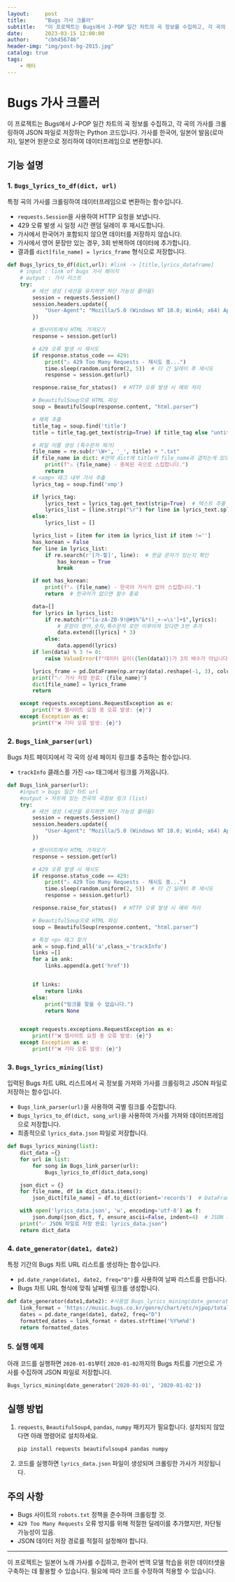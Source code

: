 ```yaml
---
layout:     post
title:      "Bugs 가사 크롤러"
subtitle:   "이 프로젝트는 Bugs에서 J-POP 일간 차트의 곡 정보를 수집하고, 각 곡의 가사를 크롤링하여 JSON 파일로 저장하는 Python 코드입니다. 가사를 한국어, 일본어 발음(로마자), 일본어 원문으로 정리하여 데이터프레임으로 변환합니다."
date:       2023-03-15 12:00:00
author:     "cbh456746"
header-img: "img/post-bg-2015.jpg"
catalog: true
tags:
    - 메타
---
```

# Bugs 가사 크롤러

이 프로젝트는 Bugs에서 J-POP 일간 차트의 곡 정보를 수집하고, 각 곡의 가사를 크롤링하여 JSON 파일로 저장하는 Python 코드입니다. 가사를 한국어, 일본어 발음(로마자), 일본어 원문으로 정리하여 데이터프레임으로 변환합니다.

## 기능 설명

### 1. `Bugs_lyrics_to_df(dict, url)`
특정 곡의 가사를 크롤링하여 데이터프레임으로 변환하는 함수입니다.
- `requests.Session`을 사용하여 HTTP 요청을 보냅니다.
- 429 오류 발생 시 일정 시간 랜덤 딜레이 후 재시도합니다.
- 가사에서 한국어가 포함되지 않으면 데이터를 저장하지 않습니다.
- 가사에서 영어 문장만 있는 경우, 3회 반복하여 데이터에 추가합니다.
- 결과를 `dict[file_name] = lyrics_frame` 형식으로 저장합니다.

```python
def Bugs_lyrics_to_df(dict,url): #link -> [title,lyrics_dataframe]
    # input : link of bugs 가사 페이지
    # output : 가사 리스트
    try:
        # 세션 생성 (세션을 유지하면 차단 가능성 줄어듦)
        session = requests.Session()
        session.headers.update({
            "User-Agent": "Mozilla/5.0 (Windows NT 10.0; Win64; x64) AppleWebKit/537.36 (KHTML, like Gecko) Chrome/110.0.0.0 Safari/537.36"
        })

        # 웹사이트에서 HTML 가져오기
        response = session.get(url)

        # 429 오류 발생 시 재시도
        if response.status_code == 429:
            print("⚠ 429 Too Many Requests - 재시도 중...")
            time.sleep(random.uniform(2, 5))  # 더 긴 딜레이 후 재시도
            response = session.get(url)

        response.raise_for_status()  # HTTP 오류 발생 시 예외 처리

        # BeautifulSoup으로 HTML 파싱
        soup = BeautifulSoup(response.content, "html.parser")

        # 제목 추출
        title_tag = soup.find('title')
        title = title_tag.get_text(strip=True) if title_tag else "untitled"

        # 파일 이름 생성 (특수문자 제거)
        file_name = re.sub(r'\W+', '_', title) + ".txt"
        if file_name in dict: #만약 dict에 title이 file_name과 겹치는게 있으면 종료
            print(f"⚠ {file_name} - 중복된 곡으로 스킵합니다.")
            return
        # <xmp> 태그 내부 가사 추출
        lyrics_tag = soup.find('xmp')

        if lyrics_tag:
            lyrics_text = lyrics_tag.get_text(strip=True)  # 텍스트 추출 및 앞뒤 공백 제거
            lyrics_list = [line.strip("\r") for line in lyrics_text.split("\n")]  # 개행 문자 기준으로 나누고, '와 \r 제거
        else:
            lyrics_list = []

        lyrics_list = [item for item in lyrics_list if item !='']
        has_korean = False
        for line in lyrics_list:
            if re.search(r'[가-힣]', line):  # 한글 문자가 있는지 확인
                has_korean = True
                break

        if not has_korean:
            print(f"⚠ {file_name} - 한국어 가사가 없어 스킵합니다.")
            return  # 한국어가 없으면 함수 종료

        data=[]
        for lyrics in lyrics_list:
            if re.match(r"^[a-zA-Z0-9!@#$%^&*()_+-=\s']+$",lyrics):
                # 문장이 영어,숫자,특수문자 로만 이루어져 있다면 3번 추가
                data.extend([lyrics] * 3)
            else:
                data.append(lyrics)
        if len(data) % 3 != 0:
            raise ValueError(f"데이터 길이({len(data)})가 3의 배수가 아닙니다. 가사 처리 오류!")

        lyrics_frame = pd.DataFrame(np.array(data).reshape(-1, 3), columns=['ja', 'pr', 'ko'])
        print(f"✅ 가사 저장 완료: {file_name}")
        dict[file_name] = lyrics_frame
        return

    except requests.exceptions.RequestException as e:
        print(f"❌ 웹사이트 요청 중 오류 발생: {e}")
    except Exception as e:
        print(f"❌ 기타 오류 발생: {e}")

```

### 2. `Bugs_link_parser(url)`
Bugs 차트 페이지에서 각 곡의 상세 페이지 링크를 추출하는 함수입니다.
- `trackInfo` 클래스를 가진 `<a>` 태그에서 링크를 가져옵니다.

```python
def Bugs_link_parser(url):
    #input > bugs 일간 차트 url
    #output > 차트에 있는 전곡의 곡정보 링크 (list)
    try:
        # 세션 생성 (세션을 유지하면 차단 가능성 줄어듦)
        session = requests.Session()
        session.headers.update({
            "User-Agent": "Mozilla/5.0 (Windows NT 10.0; Win64; x64) AppleWebKit/537.36 (KHTML, like Gecko) Chrome/110.0.0.0 Safari/537.36"
        })

        # 웹사이트에서 HTML 가져오기
        response = session.get(url)

        # 429 오류 발생 시 재시도
        if response.status_code == 429:
            print("⚠ 429 Too Many Requests - 재시도 중...")
            time.sleep(random.uniform(2, 5))  # 더 긴 딜레이 후 재시도
            response = session.get(url)

        response.raise_for_status()  # HTTP 오류 발생 시 예외 처리

        # BeautifulSoup으로 HTML 파싱
        soup = BeautifulSoup(response.content, "html.parser")

        # 특정 <p> 태그 찾기
        ank = soup.find_all('a',class_='trackInfo')
        links =[]
        for a in ank:
            links.append(a.get('href'))


        if links:
            return links
        else:
            print("링크를 찾을 수 없습니다.")
            return None


    except requests.exceptions.RequestException as e:
        print(f"❌ 웹사이트 요청 중 오류 발생: {e}")
    except Exception as e:
        print(f"❌ 기타 오류 발생: {e}")
```

### 3. `Bugs_lyrics_mining(list)`
입력된 Bugs 차트 URL 리스트에서 곡 정보를 가져와 가사를 크롤링하고 JSON 파일로 저장하는 함수입니다.
- `Bugs_link_parser(url)`을 사용하여 곡별 링크를 수집합니다.
- `Bugs_lyrics_to_df(dict, song_url)`을 사용하여 가사를 가져와 데이터프레임으로 저장합니다.
- 최종적으로 `lyrics_data.json` 파일로 저장합니다.

```python
def Bugs_lyrics_mining(list):
    dict_data ={}
    for url in list:
        for song in Bugs_link_parser(url):
            Bugs_lyrics_to_df(dict_data,song)

    json_dict = {}
    for file_name, df in dict_data.items():
        json_dict[file_name] = df.to_dict(orient='records')  # DataFrame을 레코드 리스트로 변환

    with open('lyrics_data.json', 'w', encoding='utf-8') as f:
        json.dump(json_dict, f, ensure_ascii=False, indent=4)  # JSON 파일로 저장
    print("✅ JSON 파일로 저장 완료: lyrics_data.json")
    return dict_data
```

### 4. `date_generator(date1, date2)`
특정 기간의 Bugs 차트 URL 리스트를 생성하는 함수입니다.
- `pd.date_range(date1, date2, freq="D")`를 사용하여 날짜 리스트를 만듭니다.
- Bugs 차트 URL 형식에 맞춰 날짜별 링크를 생성합니다.

```python
def date_generator(date1,date2): #사용법 Bugs_lyrics_mining(date_generator('2020-01-01','2020-12-31')
    link_format = 'https://music.bugs.co.kr/genre/chart/etc/njpop/total/day?date='
    dates = pd.date_range(date1, date2, freq="D")
    formatted_dates = link_format + dates.strftime('%Y%m%d')
    return formatted_dates
```

### 5. 실행 예제
아래 코드를 실행하면 `2020-01-01`부터 `2020-01-02`까지의 Bugs 차트를 기반으로 가사를 수집하여 JSON 파일로 저장합니다.

```python
Bugs_lyrics_mining(date_generator('2020-01-01', '2020-01-02'))
```

## 실행 방법

1. `requests`, `BeautifulSoup4`, `pandas`, `numpy` 패키지가 필요합니다. 설치되지 않았다면 아래 명령어로 설치하세요.
   ```bash
   pip install requests beautifulsoup4 pandas numpy
   ```
2. 코드를 실행하면 `lyrics_data.json` 파일이 생성되며 크롤링한 가사가 저장됩니다.

## 주의 사항
- Bugs 사이트의 `robots.txt` 정책을 준수하며 크롤링할 것.
- `429 Too Many Requests` 오류 방지를 위해 적절한 딜레이를 추가했지만, 차단될 가능성이 있음.
- JSON 데이터 저장 경로를 적절히 설정해야 합니다.

---
이 프로젝트는 일본어 노래 가사를 수집하고, 한국어 번역 모델 학습을 위한 데이터셋을 구축하는 데 활용할 수 있습니다. 필요에 따라 코드를 수정하여 적용할 수 있습니다.

